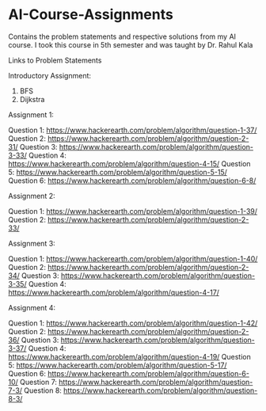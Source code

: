 # AI-Course-Assignments
Contains the problem statements and respective solutions from my AI course. I took this course in 5th semester and was taught by Dr. Rahul Kala

Links to Problem Statements

Introductory Assignment:
1. BFS
2. Dijkstra

Assignment 1:

Question 1: https://www.hackerearth.com/problem/algorithm/question-1-37/
Question 2: https://www.hackerearth.com/problem/algorithm/question-2-31/
Question 3: https://www.hackerearth.com/problem/algorithm/question-3-33/
Question 4: https://www.hackerearth.com/problem/algorithm/question-4-15/
Question 5: https://www.hackerearth.com/problem/algorithm/question-5-15/
Question 6: https://www.hackerearth.com/problem/algorithm/question-6-8/

Assignment 2:

Question 1: https://www.hackerearth.com/problem/algorithm/question-1-39/
Question 2: https://www.hackerearth.com/problem/algorithm/question-2-33/

Assignment 3:

Question 1: https://www.hackerearth.com/problem/algorithm/question-1-40/
Question 2: https://www.hackerearth.com/problem/algorithm/question-2-34/
Question 3: https://www.hackerearth.com/problem/algorithm/question-3-35/
Question 4: https://www.hackerearth.com/problem/algorithm/question-4-17/

Assignment 4:

Question 1: https://www.hackerearth.com/problem/algorithm/question-1-42/
Question 2: https://www.hackerearth.com/problem/algorithm/question-2-36/
Question 3: https://www.hackerearth.com/problem/algorithm/question-3-37/
Question 4: https://www.hackerearth.com/problem/algorithm/question-4-19/
Question 5: https://www.hackerearth.com/problem/algorithm/question-5-17/
Question 6: https://www.hackerearth.com/problem/algorithm/question-6-10/
Question 7: https://www.hackerearth.com/problem/algorithm/question-7-3/
Question 8: https://www.hackerearth.com/problem/algorithm/question-8-3/
